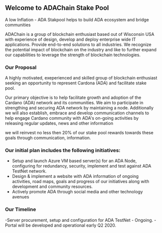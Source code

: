 ## Welcome to ADAChain Stake Pool

A low Inflation - ADA Stakpool helps to build ADA ecosystem and bridge communities

ADAChain is a group of blockchain enthusiast based out of Wisconsin USA with experience of design, develop and deploy enterprise wide IT applications. Provide end-to-end solutions to all industries. We recognize the potential impact of blockchain on the industry and like to further expand our capabilities to leverage the strength of blockchain technologies.   


### Our Proposal

A highly motivated, exeperienced and skilled group of blockchain enthusiast seeking an opportunity to represent Cardona (ADA) and facilitate stake pool.  

Our primary objective is to help facilitate growth and adoption of the Cardano (ADA) network and its communities. We aim to participate in strengthing and securing ADA network by maintaining a node. Additionally we will also establish, embrace and develop communication channels to help engage Cardano community with ADA's on-going activities by releasing regular updates, news and other information

we will reinvest no less then 20% of our stake pool rewards towards these goals through communication, information.


### Our initial plan includes the following initiatives:

- Setup and launch Azure VM based server(s) for an ADA Node, configuring for redundancy, security, implement and test against ADA TestNet network.
- Design & implement a website with ADA information of ongoing activities, road maps, goals and progress of our initiatives along with development and community resources.
- Actively promote ADA through social media and other technology avenues 

### Our Timeline

-Server procurement, setup and configuration for ADA TestNet - Ongoing.
-Portal will be developed and operational early Q2 2020.

